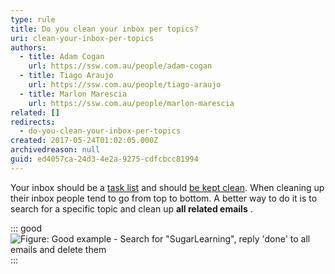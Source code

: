```yaml
---
type: rule
title: Do you clean your inbox per topics?
uri: clean-your-inbox-per-topics
authors:
  - title: Adam Cogan
    url: https://ssw.com.au/people/adam-cogan
  - title: Tiago Araujo
    url: https://ssw.com.au/people/tiago-araujo
  - title: Marlon Marescia
    url: https://ssw.com.au/people/marlon-marescia
related: []
redirects:
  - do-you-clean-your-inbox-per-topics
created: 2017-05-24T01:02:05.000Z
archivedreason: null
guid: ed4057ca-24d3-4e2a-9275-cdfcbcc81994
---
```

Your inbox should be a [task list](/dones-is-your-inbox-a-task-list-only) and should [be kept clean](/dones-do-you-reply-done-and-delete-the-original-email). When cleaning up their inbox people tend to go from top to bottom. A better way to do it is to search for a specific topic and clean up  **all related emails** .

<!--endintro-->

::: good\
![Figure: Good example - Search for "SugarLearning", reply 'done' to all emails and delete them](clean-inbox-by-topic-outlook-search.png)\
:::